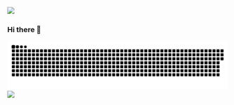![](https://komarev.com/ghpvc/?username=0v0d&color=blue)
### Hi there 👋
![](https://raw.githubusercontent.com/0v0d/0v0d/output/github-contribution-grid-snake.svg)
<picture>
  <source media="(prefers-color-scheme: dark)" srcset="https://github-readme-stats.vercel.app/api?username=0v0d&show_icons=true&locale=en&theme=dark" />
  <source media="(prefers-color-scheme: light)" srcset="https://github-readme-stats.vercel.app/api?username=0v0d&show_icons=true&locale=en&theme=default" />
  <img align="center" width="70%" src="https://github-readme-stats.vercel.app/api?username=0v0d&show_icons=true&locale=en&theme=default" />
</picture>
